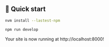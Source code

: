 ## 🚀 Quick start

``` bash
nvm install --lastest-npm
```

``` bash
npm run develop
```

Your site is now running at http://localhost:8000!
